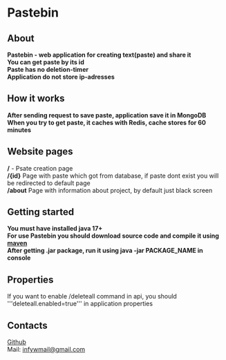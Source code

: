 # Pastebin

## About
**Pastebin - web application for creating text(paste) and share it<br>
You can get paste by its id<br>
Paste has no deletion-timer<br>
Application do not store ip-adresses**


## How it works
**After sending request to save paste, application save it in MongoDB<br>
When you try to get paste, it caches with Redis, cache stores for 60 minutes**

## Website pages
**/** - Psate creation page<br>
**/{id}** Page with paste which got from database, if paste dont exist you will be redirected to default page<br>
**/about** Page with information about project, by default just black screen

## Getting started
**You must have installed java 17+<br>
For use Pastebin you should download source code and compile it using [maven](https://maven.apache.org/)<br>
After getting .jar package, run it using java -jar PACKAGE_NAME in console**

## Properties
If you want to enable /deleteall command in api, you should '''deleteall.enabled=true''' in application properties

## Contacts
[Github](https://github.com/Iinfy)<br>
Mail: infywmail@gmail.com


